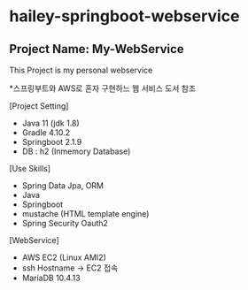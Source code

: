 # hailey-springboot-webservice
## Project Name: My-WebService
This Project is my personal webservice

*스프링부트와 AWS로 혼자 구현하느 웹 서비스 도서 참조

[Project Setting]
- Java 11 (jdk 1.8)
- Gradle 4.10.2
- Springboot 2.1.9
- DB : h2 (Inmemory Database)

[Use Skills]

- Spring Data Jpa, ORM
- Java
- Springboot
- mustache (HTML template engine)
- Spring Security Oauth2

[WebService]

- AWS EC2 (Linux AMI2)
- ssh Hostname -> EC2 접속
- MariaDB 10.4.13


